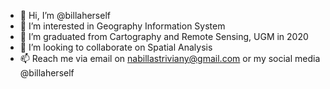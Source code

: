 - 👋 Hi, I’m @billaherself
- 👀 I’m interested in Geography Information System
- 🌱 I’m graduated from Cartography and Remote Sensing, UGM in 2020
- 💞️ I’m looking to collaborate on Spatial Analysis
- 📫 Reach me via email on nabillastriviany@gmail.com or my social media @billaherself

<!---
billaherself/billaherself is a ✨ special ✨ repository because its `README.md` (this file) appears on your GitHub profile.
You can click the Preview link to take a look at your changes.
--->
